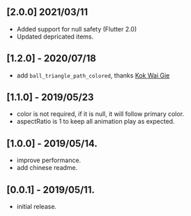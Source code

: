 ## [2.0.0] 2021/03/11
* Added support for null safety (Flutter 2.0)
* Updated depricated items.

## [1.2.0] - 2020/07/18
* add `ball_triangle_path_colored`, thanks [Kok Wai Gie](https://github.com/woshikie)

## [1.1.0] - 2019/05/23
* color is not required, if it is null, it will follow primary color.
* aspectRatio is 1 to keep all animation play as expected.

## [1.0.0] - 2019/05/14.
* improve performance.
* add chinese readme.

## [0.0.1] - 2019/05/11.

* initial release.
